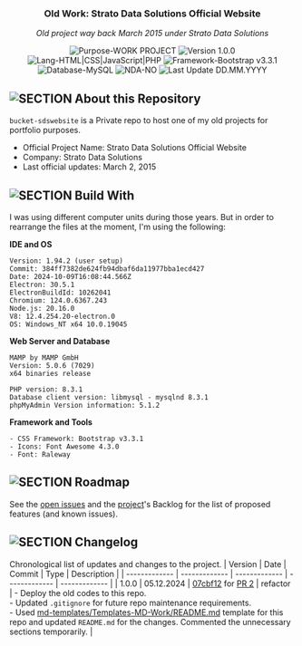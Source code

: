 <!-- <p align="center"><img src="/md_assets/octocat.gif" alt="Logo" width="130" height="130"></p> -->
<h3 align="center">Old Work: Strato Data Solutions Official Website</h3>
<p align="center"><em>Old project way back March 2015 under Strato Data Solutions</em></p>

<p align="center">
   <img src="https://img.shields.io/badge/Purpose-WORK%20PROJECT-%2300416a?logoColor=white&labelColor=%2300416a&color=%2324292e&textColor=white" alt="Purpose-WORK PROJECT">
   <img src="https://img.shields.io/badge/Version-1.0.0-%2300416a?logoColor=white&labelColor=%2300416a&color=%2324292e&textColor=white" alt="Version 1.0.0">
   <img src="https://img.shields.io/badge/Lang-HTML%20|%20CSS%20|%20JavaScript%20|%20PHP-%2300416a?logoColor=white&labelColor=%2300416a&color=%2324292e&textColor=white" alt="Lang-HTML|CSS|JavaScript|PHP">
   <img src="https://img.shields.io/badge/Framework-Bootstrap%20v3.3.1-%2300416a?logoColor=white&labelColor=%2300416a&color=%2324292e&textColor=white" alt="Framework-Bootstrap v3.3.1">
   <img src="https://img.shields.io/badge/Database-MySQL-%2300416a?logoColor=white&labelColor=%2300416a&color=%2324292e&textColor=white" alt="Database-MySQL">
   <img src="https://img.shields.io/badge/NDA-NO-%2300416a?logoColor=white&labelColor=%2300416a&color=%2324292e&textColor=white" alt="NDA-NO">
   <img src="https://img.shields.io/badge/Last%20Update-02.03.2015-%2300416a?logoColor=white&labelColor=%2300416a&color=%2324292e&textColor=white" alt="Last Update DD.MM.YYYY">
</p>

## ![SECTION About this Repository](https://custom-icon-badges.demolab.com/badge/-About%20this%20Repository-2471AE?logo=repo&logoColor=white&labelColor=2471AE)

`bucket-sdswebsite` is a Private repo to host one of my old projects for portfolio purposes. 

- Official Project Name: Strato Data Solutions Official Website
- Company: Strato Data Solutions
- Last official updates: March 2, 2015

<!-- > [!NOTE]
> *If there's a need to put some note here*

![SUBSECTION Project Goals](https://custom-icon-badges.demolab.com/badge/-Project%20Goals-24292e?logo=star&logoColor=white&labelColor=00416a)

- Goal 1: A detailed explanation of the feature.
- Goal 2: What this feature brings to the project.
- Goal 3: How this enhances the functionality.

![SUBSECTION Live/Demo URLs](https://custom-icon-badges.demolab.com/badge/-Live/Demo%20URLs-24292e?logo=globe&logoColor=white&labelColor=00416a)

- Thru ... 1: https:// -->

## ![SECTION Build With](https://custom-icon-badges.demolab.com/badge/-Build%20With-2471AE?logo=tools&logoColor=white&labelColor=2471AE)

I was using different computer units during those years. But in order to rearrange the files at the moment, I'm using the following:

**IDE and OS**
```
Version: 1.94.2 (user setup)
Commit: 384ff7382de624fb94dbaf6da11977bba1ecd427
Date: 2024-10-09T16:08:44.566Z
Electron: 30.5.1
ElectronBuildId: 10262041
Chromium: 124.0.6367.243
Node.js: 20.16.0
V8: 12.4.254.20-electron.0
OS: Windows_NT x64 10.0.19045
```
**Web Server and Database**
```
MAMP by MAMP GmbH
Version: 5.0.6 (7029)
x64 binaries release

PHP version: 8.3.1
Database client version: libmysql - mysqlnd 8.3.1 
phpMyAdmin Version information: 5.1.2
```
**Framework and Tools**
```
- CSS Framework: Bootstrap v3.3.1
- Icons: Font Awesome 4.3.0
- Font: Raleway
```
<!-- 
## ![SECTION Folders and Files Structure](https://custom-icon-badges.demolab.com/badge/-Folders%20and%20Files%20Structure-2471AE?logo=file-submodule&logoColor=white&labelColor=2471AE)

At the moment, the workspace contains the following folders, where:
```
project-root/
├─ assets/             # assets folder for images, css, js and other libraries
│  ├─ img/             # main directory for storing image files
│  │  └─ favicons/     # favicons for the app
│  ├─ css/             # main directory for storing css files
│  ├─ js/              # main directory for storing js files
│  └─ vendor/          # main directory for the libraries used from vendors 
├─ md_assets/          # assets folder for markdown files (documentation)
├─ .gitignore          # files ignored by Git
├─ README.md           # project documentation
└─ LICENSE             # license file
```

| Description | File/s |
| ------------- | ------------- |
| Home Page of the template | `index.html` |
| Main CSS of the template | `assets/css/main-style.css` |
| Main JS of the template | `assets/js/main-core.js` |

## ![SECTION Prerequisites](https://custom-icon-badges.demolab.com/badge/-Prerequisites-2471AE?logo=alert&logoColor=white&labelColor=2471AE)
blah blah blah...

> [!IMPORTANT]
> *If there's a need to put some note here*

## ![SECTION Contents and Breakdown](https://custom-icon-badges.demolab.com/badge/-Contents%20and%20Breakdown-2471AE?logo=book&logoColor=white&labelColor=2471AE)
- ✅ Under ...
- 🚧 Under ...

| Theme | Number of Variants | Description |
| ------------- | ------------- | ------------- |
| [xxx](https://github.com/thenocturnaldevgypsy-io/REPO-NAME/) | XXX | What was done |

## ![SECTION Sitemap](https://custom-icon-badges.demolab.com/badge/-Sitemap-2471AE?logo=map&logoSource=feather&logoColor=white&labelColor=2471AE)
```
Home/                      #
├─ Page 1.1/               # 
│  ├─ Page 1.1.1/          # 
│  │  └─ Page 1.1.1.1/     # 
│  ├─ Page 1.1.2/          #
│  ├─ Page 1.1.3/          #
│  └─ Page 1.1.4/          #
About Us                   #
├─ Page 2.1/               # 
├─ Page 2.2/               # 
├─ Page 2.3/               # 
└─ Page 2.4/               # 
``` -->

## ![SECTION Roadmap](https://custom-icon-badges.demolab.com/badge/-Roadmap-2471AE?logo=tasklist&logoColor=white&labelColor=2471AE)
See the [open issues](https://github.com/thenocturnaldevgypsy-io/bucket-sdswebsite/issues?q=is%3Aopen+is%3Aissue) and the [project](https://github.com/users/thenocturnaldevgypsy-io/projects/25)'s Backlog  for the list of proposed features (and known issues).

## ![SECTION Changelog](https://custom-icon-badges.demolab.com/badge/-Changelog-2471AE?logo=log&logoColor=white&labelColor=2471AE)
Chronological list of updates and changes to the project.
| Version | Date | Commit | Type | Description |
| ------------- | ------------- | ------------- | ------------- | ------------- |
| 1.0.0 | 05.12.2024 | [07cbf12](https://github.com/thenocturnaldevgypsy-io/bucket-sdswebsite/commit/07cbf1239ad775107156472d5a5b93ae2199bde2) for [PR 2](https://github.com/thenocturnaldevgypsy-io/bucket-sdswebsite/pull/2) | refactor | - Deploy the old codes to this repo.<br>- Updated `.gitignore` for future repo maintenance requirements.<br>- Used     [md-templates/Templates-MD-Work/README.md](https://github.com/thenocturnaldevgypsy-io/md-templates/blob/master/Templates-MD-Work/README.md) template for this repo and updated `README.md` for the changes. Commented the unnecessary sections temporarily. |